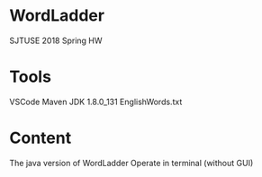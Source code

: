 # WordLadder
SJTUSE 2018 Spring HW

# Tools
VSCode
Maven
JDK 1.8.0_131
EnglishWords.txt

# Content
The java version of WordLadder
Operate in terminal (without GUI)


